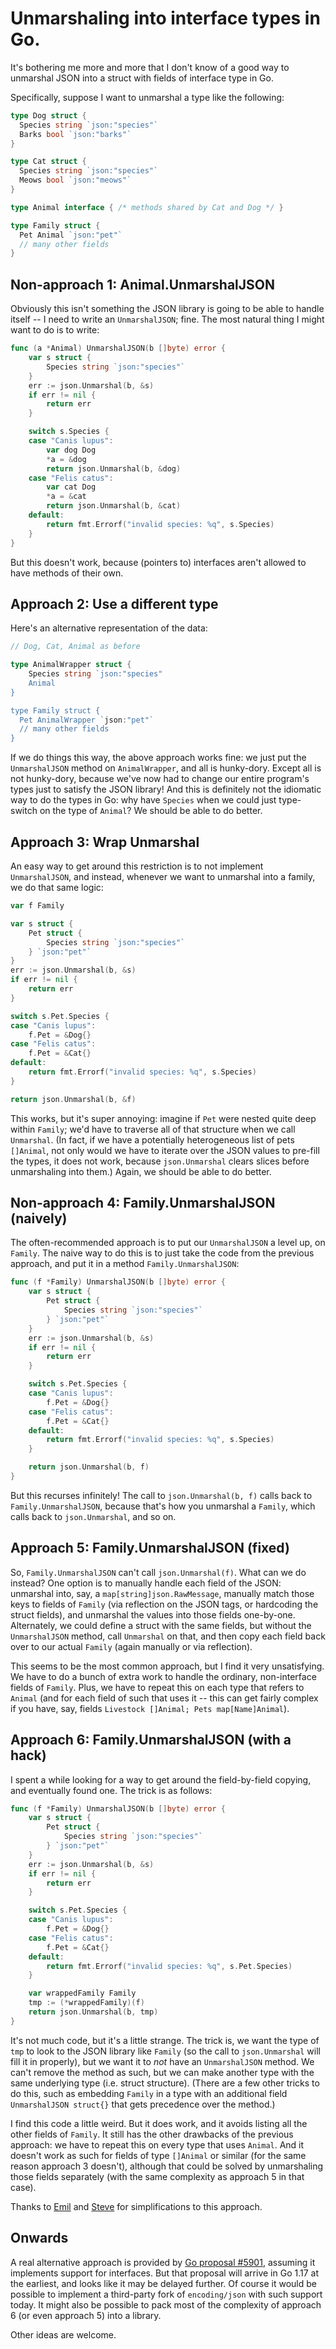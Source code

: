 # Unmarshaling into interface types in Go.

It's bothering me more and more that I don't know of a good way to unmarshal JSON into a struct with fields of interface type in Go.

Specifically, suppose I want to unmarshal a type like the following:

```go
type Dog struct {
  Species string `json:"species"`
  Barks bool `json:"barks"`
}

type Cat struct {
  Species string `json:"species"`
  Meows bool `json:"meows"`
}

type Animal interface { /* methods shared by Cat and Dog */ }

type Family struct {
  Pet Animal `json:"pet"`
  // many other fields
}
```

## Non-approach 1: Animal.UnmarshalJSON

Obviously this isn't something the JSON library is going to be able to handle itself -- I need to write an `UnmarshalJSON`; fine.  The most natural thing I might want to do is to write:

```go
func (a *Animal) UnmarshalJSON(b []byte) error {
	var s struct {
        Species string `json:"species"`
	}
	err := json.Unmarshal(b, &s)
	if err != nil {
		return err
	}

	switch s.Species {
	case "Canis lupus":
        var dog Dog
        *a = &dog
        return json.Unmarshal(b, &dog)
	case "Felis catus":
        var cat Dog
        *a = &cat
        return json.Unmarshal(b, &cat)
	default:
		return fmt.Errorf("invalid species: %q", s.Species)
	}
}
```

But this doesn't work, because (pointers to) interfaces aren't allowed to have methods of their own.

## Approach 2: Use a different type

Here's an alternative representation of the data:

```go
// Dog, Cat, Animal as before

type AnimalWrapper struct {
    Species string `json:"species"
    Animal
}

type Family struct {
  Pet AnimalWrapper `json:"pet"`
  // many other fields
}
```

If we do things this way, the above approach works fine: we just put the `UnmarshalJSON` method on `AnimalWrapper`, and all is hunky-dory.  Except all is not hunky-dory, because we've now had to change our entire program's types just to satisfy the JSON library!  And this is definitely not the idiomatic way to do the types in Go: why have `Species` when we could just type-switch on the type of `Animal`?  We should be able to do better.

## Approach 3: Wrap Unmarshal

An easy way to get around this restriction is to not implement `UnmarshalJSON`, and instead, whenever we want to unmarshal into a family, we do that same logic:

```go
var f Family

var s struct {
    Pet struct {
        Species string `json:"species"`
    } `json:"pet"`
}
err := json.Unmarshal(b, &s)
if err != nil {
    return err
}

switch s.Pet.Species {
case "Canis lupus":
    f.Pet = &Dog{}
case "Felis catus":
    f.Pet = &Cat{}
default:
    return fmt.Errorf("invalid species: %q", s.Species)
}

return json.Unmarshal(b, &f)
```

This works, but it's super annoying: imagine if `Pet` were nested quite deep within `Family`; we'd have to traverse all of that structure when we call `Unmarshal`.  (In fact, if we have a potentially heterogeneous list of pets `[]Animal`, not only would we have to iterate over the JSON values to pre-fill the types, it does not work, because `json.Unmarshal` clears slices before unmarshaling into them.)  Again, we should be able to do better.

## Non-approach 4: Family.UnmarshalJSON (naively)

The often-recommended approach is to put our `UnmarshalJSON` a level up, on `Family`.  The naive way to do this is to just take the code from the previous approach, and put it in a method `Family.UnmarshalJSON`:

```go
func (f *Family) UnmarshalJSON(b []byte) error {
    var s struct {
        Pet struct {
            Species string `json:"species"`
        } `json:"pet"`
    }
    err := json.Unmarshal(b, &s)
    if err != nil {
        return err
    }

    switch s.Pet.Species {
    case "Canis lupus":
        f.Pet = &Dog{}
    case "Felis catus":
        f.Pet = &Cat{}
    default:
        return fmt.Errorf("invalid species: %q", s.Species)
    }

	return json.Unmarshal(b, f)
}
```

But this recurses infinitely!  The call to `json.Unmarshal(b, f)` calls back to `Family.UnmarshalJSON`, because that's how you unmarshal a `Family`, which calls back to `json.Unmarshal`, and so on.

## Approach 5: Family.UnmarshalJSON (fixed)

So, `Family.UnmarshalJSON` can't call `json.Unmarshal(f)`.  What can we do instead?  One option is to manually handle each field of the JSON: unmarshal into, say, a `map[string]json.RawMessage`, manually match those keys to fields of `Family` (via reflection on the JSON tags, or hardcoding the struct fields), and unmarshal the values into those fields one-by-one.  Alternately, we could define a struct with the same fields, but without the `UnmarshalJSON` method, call `Unmarshal` on that, and then copy each field back over to our actual `Family` (again manually or via reflection).

This seems to be the most common approach, but I find it very unsatisfying.  We have to do a bunch of extra work to handle the ordinary, non-interface fields of `Family`.  Plus, we have to repeat this on each type that refers to `Animal` (and for each field of such that uses it -- this can get fairly complex if you have, say, fields `Livestock []Animal; Pets map[Name]Animal`).

## Approach 6: Family.UnmarshalJSON (with a hack)

I spent a while looking for a way to get around the field-by-field copying, and eventually found one.  The trick is as follows:

```go
func (f *Family) UnmarshalJSON(b []byte) error {
    var s struct {
        Pet struct {
            Species string `json:"species"`
        } `json:"pet"`
    }
    err := json.Unmarshal(b, &s)
    if err != nil {
        return err
    }

    switch s.Pet.Species {
    case "Canis lupus":
        f.Pet = &Dog{}
    case "Felis catus":
        f.Pet = &Cat{}
    default:
        return fmt.Errorf("invalid species: %q", s.Pet.Species)
    }

    var wrappedFamily Family
    tmp := (*wrappedFamily)(f)
	return json.Unmarshal(b, tmp)
}
```

It's not much code, but it's a little strange.  The trick is, we want the type of `tmp` to look to the JSON library like `Family` (so the call to `json.Unmarshal` will fill it in properly), but we want it to *not* have an `UnmarshalJSON` method.  We can't remove the method as such, but we can make another type with the same underlying type (i.e. struct structure).  (There are a few other tricks to do this, such as embedding `Family` in a type with an additional field `UnmarshalJSON struct{}` that gets precedence over the method.)

I find this code a little weird.  But it does work, and it avoids listing all the other fields of `Family`.  It still has the other drawbacks of the previous approach: we have to repeat this on every type that uses `Animal`.  And it doesn't work as such for fields of type `[]Animal` or similar (for the same reason approach 3 doesn't), although that could be solved by unmarshaling those fields separately (with the same complexity as approach 5 in that case).

Thanks to [Emil](https://twitter.com/emilioemilianov) and [Steve](https://twitter.com/StevenACoffman) for simplifications to this approach.

## Onwards

A real alternative approach is provided by [Go proposal #5901](https://github.com/golang/go/issues/5901), assuming it implements support for interfaces.  But that proposal will arrive in Go 1.17 at the earliest, and looks like it may be delayed further.  Of course it would be possible to implement a third-party fork of `encoding/json` with such support today.  It might also be possible to pack most of the complexity of approach 6 (or even approach 5) into a library.

Other ideas are welcome.
